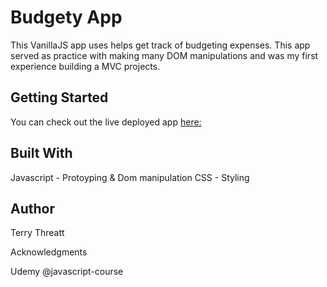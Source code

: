 # Budgety App

This VanillaJS app uses helps get track of budgeting expenses. This app served as practice with making many DOM manipulations and was my first experience building a MVC projects. 

## Getting Started

You can check out the live deployed app [here:](https://github.com/TerryThreatt/budgety-app-1)


## Built With

Javascript - Protoyping & Dom manipulation
CSS - Styling 

## Author

Terry Threatt


Acknowledgments

Udemy @javascript-course 

